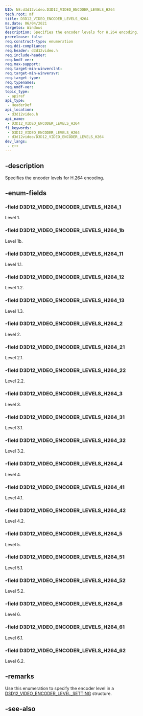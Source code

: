 ```yaml
---
UID: NE:d3d12video.D3D12_VIDEO_ENCODER_LEVELS_H264
tech.root: mf
title: D3D12_VIDEO_ENCODER_LEVELS_H264
ms.date: 06/04/2021
targetos: Windows
description: Specifies the encoder levels for H.264 encoding.
prerelease: false
req.construct-type: enumeration
req.ddi-compliance: 
req.header: d3d12video.h
req.include-header: 
req.kmdf-ver: 
req.max-support: 
req.target-min-winverclnt: 
req.target-min-winversvr: 
req.target-type: 
req.typenames: 
req.umdf-ver: 
topic_type:
 - apiref
api_type:
 - HeaderDef
api_location:
 - d3d12video.h
api_name:
 - D3D12_VIDEO_ENCODER_LEVELS_H264
f1_keywords:
 - D3D12_VIDEO_ENCODER_LEVELS_H264
 - d3d12video/D3D12_VIDEO_ENCODER_LEVELS_H264
dev_langs:
 - c++
---
```


## -description

Specifies the encoder levels for H.264 encoding.

## -enum-fields

### -field D3D12_VIDEO_ENCODER_LEVELS_H264_1

Level 1.

### -field D3D12_VIDEO_ENCODER_LEVELS_H264_1b

Level 1b. 

### -field D3D12_VIDEO_ENCODER_LEVELS_H264_11

Level 1.1.

### -field D3D12_VIDEO_ENCODER_LEVELS_H264_12

Level 1.2.

### -field D3D12_VIDEO_ENCODER_LEVELS_H264_13

Level 1.3.

### -field D3D12_VIDEO_ENCODER_LEVELS_H264_2

Level 2.

### -field D3D12_VIDEO_ENCODER_LEVELS_H264_21

Level 2.1.

### -field D3D12_VIDEO_ENCODER_LEVELS_H264_22

Level 2.2.

### -field D3D12_VIDEO_ENCODER_LEVELS_H264_3

Level 3.

### -field D3D12_VIDEO_ENCODER_LEVELS_H264_31

Level 3.1.

### -field D3D12_VIDEO_ENCODER_LEVELS_H264_32

Level 3.2.

### -field D3D12_VIDEO_ENCODER_LEVELS_H264_4

Level 4.

### -field D3D12_VIDEO_ENCODER_LEVELS_H264_41

Level 4.1.

### -field D3D12_VIDEO_ENCODER_LEVELS_H264_42

Level 4.2.

### -field D3D12_VIDEO_ENCODER_LEVELS_H264_5

Level 5.

### -field D3D12_VIDEO_ENCODER_LEVELS_H264_51

Level 5.1.

### -field D3D12_VIDEO_ENCODER_LEVELS_H264_52

Level 5.2.

### -field D3D12_VIDEO_ENCODER_LEVELS_H264_6

Level 6.

### -field D3D12_VIDEO_ENCODER_LEVELS_H264_61

Level 6.1.

### -field D3D12_VIDEO_ENCODER_LEVELS_H264_62

Level 6.2.

## -remarks

Use this enumeration to specify the encoder level in a [D3D12_VIDEO_ENCODER_LEVEL_SETTING](ns-d3d12video-d3d12_video_encoder_level_setting.md) structure.

## -see-also


